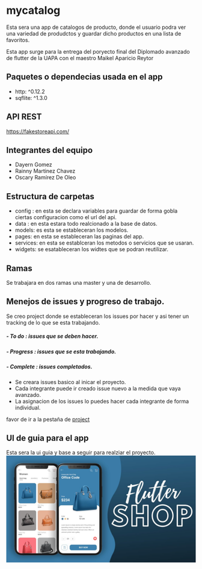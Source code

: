 # mycatalog

Esta sera una app de catalogos de producto, donde el usuario podra ver una variedad de produdctos
y guardar dicho productos en una lista de favoritos.

Esta app surge para la entrega del poryecto final del Diplomado avanzado de flutter de la UAPA con el maestro
Maikel Aparicio Reytor

## Paquetes o dependecias usada en el app

- http: ^0.12.2
- sqflite: ^1.3.0

## API REST

https://fakestoreapi.com/

## Integrantes del equipo

- Dayern Gomez
- Rainny Martinez Chavez
- Oscary Ramírez De Oleo

## Estructura de carpetas

- config : en esta se declara variables para guardar de forma gobla ciertas configuracion como el url del api.
- data : en esta estara todo realcionado a la base de datos.
- models: es esta se estableceran los modelos.
- pages: en esta se estableceran las paginas del app.
- services: en esta se establceran los metodos o servicios que se usaran.
- widgets: se esatableceran los widtes que se podran reutilizar.

## Ramas

Se trabajara en dos ramas una master y una de desarrollo.

## Menejos de issues y progreso de trabajo.

Se creo project donde se estableceran los issues por hacer y asi tener un tracking de lo que se esta trabajando.

##### - To do : issues que se deben hacer.

##### - Progress : issues que se esta trabajando.

##### - Complete : issues completados.

- Se creara issues basico al inicar el proyecto.
- Cada integrante puede ir creado issue nuevo a la medida que vaya avanzado.
- La asignacion de los issues lo puedes hacer cada integrante de forma individual.

favor de ir a la pestaña de [project](https://github.com/neryad/mycatalog/projects/1)

## UI de guia para el app

Esta sera la ui guia y base a seguir para realziar el proyecto.
![picture](maxresdefault.jpg)
